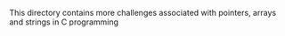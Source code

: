 This directory contains more challenges associated with pointers, arrays and strings in C programming
